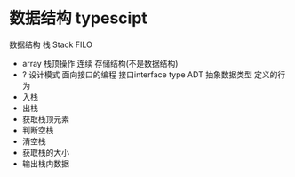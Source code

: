 #  数据结构 typescipt

数据结构
栈 Stack
FILO
- array 栈顶操作 连续 存储结构(不是数据结构)
- ?
设计模式 面向接口的编程 接口interface type
ADT 抽象数据类型
定义的行为
- 入栈
- 出栈
- 获取栈顶元素
- 判断空栈
- 清空栈
- 获取栈的大小
- 输出栈内数据